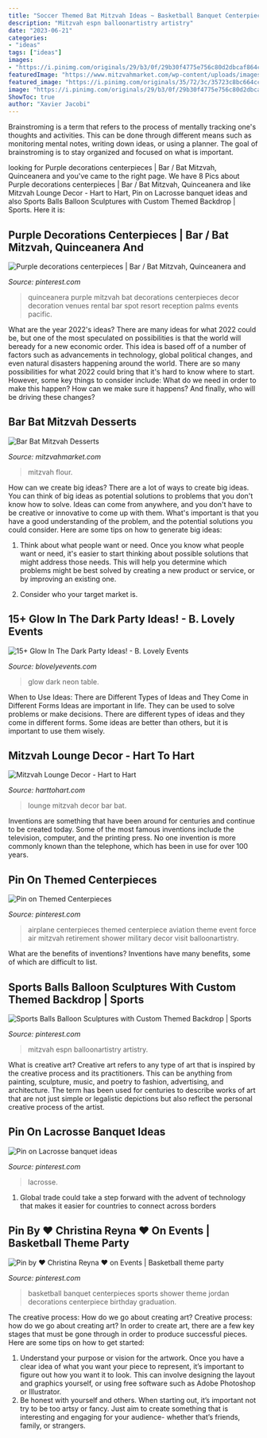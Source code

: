 ```yaml
---
title: "Soccer Themed Bat Mitzvah Ideas ~ Basketball Banquet Centerpieces Sports Shower Theme Jordan Decorations Centerpiece Birthday Graduation"
description: "Mitzvah espn balloonartistry artistry"
date: "2023-06-21"
categories:
- "ideas"
tags: ["ideas"]
images:
- "https://i.pinimg.com/originals/29/b3/0f/29b30f4775e756c80d2dbcaf864c70c5.jpg"
featuredImage: "https://www.mitzvahmarket.com/wp-content/uploads/images/cached/a234eb717b51c25252f6432bf46a3e04.jpeg?ver=1508395257"
featured_image: "https://i.pinimg.com/originals/35/72/3c/35723c8bc664ccd89e9b17b9601254dd.jpg"
image: "https://i.pinimg.com/originals/29/b3/0f/29b30f4775e756c80d2dbcaf864c70c5.jpg"
ShowToc: true
author: "Xavier Jacobi"
---
```



Brainstroming is a term that refers to the process of mentally tracking one's thoughts and activities. This can be done through different means such as monitoring mental notes, writing down ideas, or using a planner. The goal of brainstroming is to stay organized and focused on what is important.

	

		
looking for Purple decorations centerpieces | Bar / Bat Mitzvah, Quinceanera and you've came to the right page. We have 8 Pics about Purple decorations centerpieces | Bar / Bat Mitzvah, Quinceanera and like Mitzvah Lounge Decor - Hart to Hart, Pin on Lacrosse banquet ideas and also Sports Balls Balloon Sculptures with Custom Themed Backdrop | Sports. Here it is:
		
    
## Purple Decorations Centerpieces | Bar / Bat Mitzvah, Quinceanera And

<img loading=lazy src="https://s-media-cache-ak0.pinimg.com/736x/5a/8c/62/5a8c62a7e9b9e731e3967583dbf8d4e0.jpg" onerror="this.onerror=null;this.src='https://tse4.mm.bing.net/th?id=OIP.ItWAfLZBnLswUXy9XcOdMwHaEL&amp;pid=15.1';" alt="Purple decorations centerpieces | Bar / Bat Mitzvah, Quinceanera and">

_Source: pinterest.com_

>quinceanera purple mitzvah bat decorations centerpieces decor decoration venues rental bar spot resort reception palms events pacific. 

	

What are the year 2022's ideas?
There are many ideas for what 2022 could be, but one of the most speculated on possibilities is that the world will beready for a new economic order. This idea is based off of a number of factors such as advancements in technology, global political changes, and even natural disasters happening around the world. There are so many possibilities for what 2022 could bring that it's hard to know where to start. However, some key things to consider include: What do we need in order to make this happen? How can we make sure it happens? And finally, who will be driving these changes?

    
## Bar Bat Mitzvah Desserts

<img loading=lazy src="https://www.mitzvahmarket.com/wp-content/uploads/images/cached/a234eb717b51c25252f6432bf46a3e04.jpeg?ver=1508395257" onerror="this.onerror=null;this.src='https://tse2.mm.bing.net/th?id=OIP.-QJRS4yGTvQHozMmxnHawgAAAA&amp;pid=15.1';" alt="Bar Bat Mitzvah Desserts">

_Source: mitzvahmarket.com_

>mitzvah flour. 

	

How can we create big ideas?
There are a lot of ways to create big ideas. You can think of big ideas as potential solutions to problems that you don't know how to solve. Ideas can come from anywhere, and you don't have to be creative or innovative to come up with them. What's important is that you have a good understanding of the problem, and the potential solutions you could consider. Here are some tips on how to generate big ideas:
1. Think about what people want or need. Once you know what people want or need, it's easier to start thinking about possible solutions that might address those needs. This will help you determine which problems might be best solved by creating a new product or service, or by improving an existing one.

2. Consider who your target market is.

    
## 15+ Glow In The Dark Party Ideas! - B. Lovely Events

<img loading=lazy src="https://blovelyevents.com/wp-content/uploads/2013/10/Neon-Glow-in-the-Dark-Party-Table.jpg" onerror="this.onerror=null;this.src='https://tse2.mm.bing.net/th?id=OIP.1V5VMv20YucjSijbrlZPxQHaLJ&amp;pid=15.1';" alt="15+ Glow In The Dark Party Ideas! - B. Lovely Events">

_Source: blovelyevents.com_

>glow dark neon table. 

	

When to Use Ideas: There are Different Types of Ideas and They Come in Different Forms
Ideas are important in life. They can be used to solve problems or make decisions. There are different types of ideas and they come in different forms. Some ideas are better than others, but it is important to use them wisely.

    
## Mitzvah Lounge Decor - Hart To Hart

<img loading=lazy src="http://www.harttohart.com/wp-content/uploads/2015/10/bar-bat-mitzvah-lounge-decor-3-1060x600.jpg" onerror="this.onerror=null;this.src='https://tse3.mm.bing.net/th?id=OIP.kPXxAfCY7LtLVQ5WzmiOggHaEM&amp;pid=15.1';" alt="Mitzvah Lounge Decor - Hart to Hart">

_Source: harttohart.com_

>lounge mitzvah decor bar bat. 

	

Inventions are something that have been around for centuries and continue to be created today. Some of the most famous inventions include the television, computer, and the printing press. No one invention is more commonly known than the telephone, which has been in use for over 100 years.

    
## Pin On Themed Centerpieces

<img loading=lazy src="https://i.pinimg.com/736x/c5/4b/0f/c54b0fc792d19023c947f8b84ffc2848--airplane-wedding-airplane-party.jpg" onerror="this.onerror=null;this.src='https://tse2.mm.bing.net/th?id=OIP.tcyNipc5vYy8F37AaTvJhgAAAA&amp;pid=15.1';" alt="Pin on Themed Centerpieces">

_Source: pinterest.com_

>airplane centerpieces themed centerpiece aviation theme event force air mitzvah retirement shower military decor visit balloonartistry. 

	

What are the benefits of inventions?
Inventions have many benefits, some of which are difficult to list.

    
## Sports Balls Balloon Sculptures With Custom Themed Backdrop | Sports

<img loading=lazy src="https://i.pinimg.com/originals/81/12/f9/8112f98c32839203168a8311a950f642.jpg" onerror="this.onerror=null;this.src='https://tse4.mm.bing.net/th?id=OIP.Eqk7pPmVtmpRAdvRn1eXDAHaFH&amp;pid=15.1';" alt="Sports Balls Balloon Sculptures with Custom Themed Backdrop | Sports">

_Source: pinterest.com_

>mitzvah espn balloonartistry artistry. 

	

What is creative art?
Creative art refers to any type of art that is inspired by the creative process and its practitioners. This can be anything from painting, sculpture, music, and poetry to fashion, advertising, and architecture. The term has been used for centuries to describe works of art that are not just simple or legalistic depictions but also reflect the personal creative process of the artist.

    
## Pin On Lacrosse Banquet Ideas

<img loading=lazy src="https://i.pinimg.com/originals/35/72/3c/35723c8bc664ccd89e9b17b9601254dd.jpg" onerror="this.onerror=null;this.src='https://tse4.mm.bing.net/th?id=OIP.wGlaL_s6n60qag-D7tFg3AHaJ4&amp;pid=15.1';" alt="Pin on Lacrosse banquet ideas">

_Source: pinterest.com_

>lacrosse. 

	

1. Global trade could take a step forward with the advent of technology that makes it easier for countries to connect across borders 

    
## Pin By ♥ Christina Reyna ♥ On Events | Basketball Theme Party

<img loading=lazy src="https://i.pinimg.com/originals/29/b3/0f/29b30f4775e756c80d2dbcaf864c70c5.jpg" onerror="this.onerror=null;this.src='https://tse3.mm.bing.net/th?id=OIP.4YYNWdjeETHlropBvzE3ewHaOr&amp;pid=15.1';" alt="Pin by ♥ Christina Reyna ♥ on Events | Basketball theme party">

_Source: pinterest.com_

>basketball banquet centerpieces sports shower theme jordan decorations centerpiece birthday graduation. 

	

The creative process: How do we go about creating art?
Creative process: how do we go about creating art?
In order to create art, there are a few key stages that must be gone through in order to produce successful pieces. Here are some tips on how to get started: 

1. Understand your purpose or vision for the artwork. Once you have a clear idea of what you want your piece to represent, it’s important to figure out how you want it to look. This can involve designing the layout and graphics yourself, or using free software such as Adobe Photoshop or Illustrator. 
2. Be honest with yourself and others. When starting out, it’s important not try to be too artsy or fancy. Just aim to create something that is interesting and engaging for your audience- whether that’s friends, family, or strangers. 


